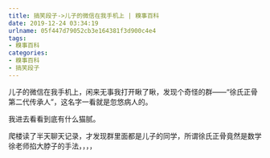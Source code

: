 ```yaml
---
title: 搞笑段子->儿子的微信在我手机上 | 糗事百科
date: 2019-12-24 03:34:19
urlname: 05f447d79052cb3e164381f3d900c4e4
tags: 
- 糗事百科
categories:
- 糗事百科
- 搞笑段子
---
```

儿子的微信在我手机上，闲来无事我打开瞅了瞅，发现个奇怪的群——“徐氏正骨第二代传承人”，这名字一看就是忽悠病人的。

我进去看看到底有什么猫腻。

爬楼读了半天聊天记录，才发现群里面都是儿子的同学，所谓徐氏正骨竟然是数学徐老师掐大脖子的手法，，，，


